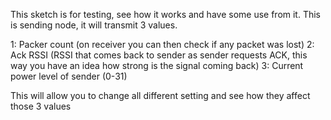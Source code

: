 This sketch is for testing, see how it works and have some use from it.
This is sending node, it will transmit 3 values.

1: Packer count (on receiver you can then check if any packet was lost) 
2: Ack RSSI (RSSI that comes back to sender as sender requests ACK, this way you have an idea how strong is the signal coming back) 
3: Current power level of sender (0-31)

This will allow you to change all different setting and see how they affect those 3 values
